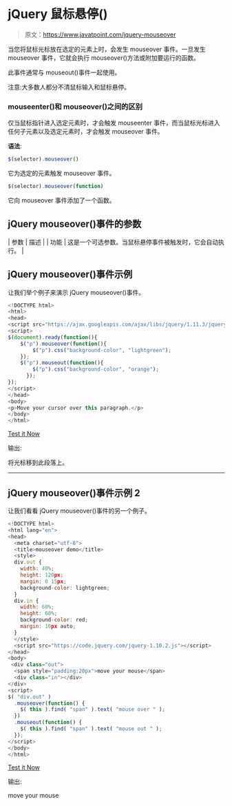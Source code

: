 # jQuery 鼠标悬停()

> 原文：<https://www.javatpoint.com/jquery-mouseover>

当您将鼠标光标放在选定的元素上时，会发生 mouseover 事件。一旦发生 mouseover 事件，它就会执行 mouseover()方法或附加要运行的函数。

此事件通常与 mouseout()事件一起使用。

注意:大多数人都分不清鼠标输入和鼠标悬停。

### mouseenter()和 mouseover()之间的区别

仅当鼠标指针进入选定元素时，才会触发 mouseenter 事件，而当鼠标光标进入任何子元素以及选定元素时，才会触发 mouseover 事件。

**语法**:

```js
$(selector).mouseover()

```

它为选定的元素触发 mouseover 事件。

```js
$(selector).mouseover(function)

```

它向 mouseover 事件添加了一个函数。

## jQuery mouseover()事件的参数

| 参数 | 描述 |
| 功能 | 这是一个可选参数。当鼠标悬停事件被触发时，它会自动执行。 |

## jQuery mouseover()事件示例

让我们举个例子来演示 jQuery mouseover()事件。

```js
<!DOCTYPE html>
<html>
<head>
<script src="https://ajax.googleapis.com/ajax/libs/jquery/1.11.3/jquery.min.js"></script>
<script>
$(document).ready(function(){
    $("p").mouseover(function(){
        $("p").css("background-color", "lightgreen");
    });
    $("p").mouseout(function(){
        $("p").css("background-color", "orange");
      });
});
</script>
</head>
<body>
<p>Move your cursor over this paragraph.</p>
</body>
</html>

```

[Test it Now](https://www.javatpoint.com/oprweb/test.jsp?filename=jquerymouseover1)

输出:

将光标移到此段落上。

* * *

## jQuery mouseover()事件示例 2

让我们看看 jQuery mouseover()事件的另一个例子。

```js
<!DOCTYPE html>
<html lang="en">
<head>
  <meta charset="utf-8">
  <title>mouseover demo</title>
  <style>
  div.out {
    width: 40%;
    height: 120px;
    margin: 0 15px;
    background-color: lightgreen;
  }
  div.in {
    width: 60%;
    height: 60%;
    background-color: red;
    margin: 10px auto;
  }
  </style>
  <script src="https://code.jquery.com/jquery-1.10.2.js"></script>
</head>
<body>
 <div class="out">
  <span style="padding:20px">move your mouse</span>
  <div class="in"></div>
</div>
<script>
$( "div.out" )
  .mouseover(function() {
    $( this ).find( "span" ).text( "mouse over " );
  })
  .mouseout(function() {
    $( this ).find( "span" ).text( "mouse out " );
  });
</script>
</body>
</html>

```

[Test it Now](https://www.javatpoint.com/oprweb/test.jsp?filename=jquerymouseover2)

输出:

move your mouse